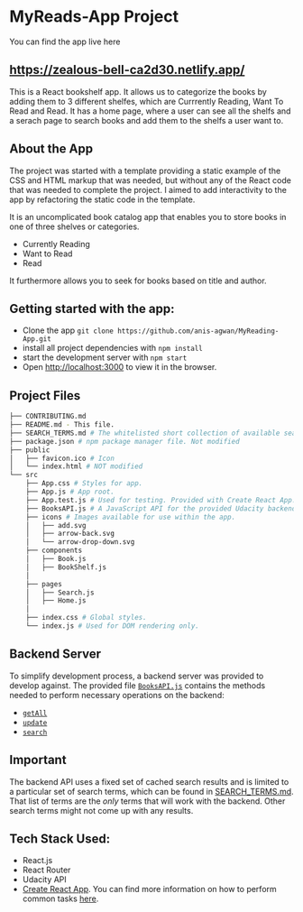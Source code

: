 # MyReads-App Project

You can find the app live here
## https://zealous-bell-ca2d30.netlify.app/

This is a React bookshelf app. It allows us to categorize the books by adding them to 3 different shelfes, which are Currrently Reading, Want To Read and Read. It has a home page, where a user can see all the shelfs and a serach page to search books and add them to the shelfs a user want to.

## About the App
The project was started with a template providing a static example of the CSS and HTML markup that was needed, but without any of the React code that was needed to complete the project. I aimed to add interactivity to the app by refactoring the static code in the template.

It is an uncomplicated book catalog app that enables you to store books in one of three shelves or categories.

* Currently Reading
* Want to Read
* Read

It furthermore allows you to seek for books based on title and author.

## Getting started with the app:

* Clone the app `git clone https://github.com/anis-agwan/MyReading-App.git`
* install all project dependencies with `npm install`
* start the development server with `npm start`
* Open [http://localhost:3000](http://localhost:3000) to view it in the browser.

## Project Files
```bash
├── CONTRIBUTING.md
├── README.md - This file.
├── SEARCH_TERMS.md # The whitelisted short collection of available search terms for use with the app.
├── package.json # npm package manager file. Not modified
├── public
│   ├── favicon.ico # Icon
│   └── index.html # NOT modified
└── src
    ├── App.css # Styles for app.
    ├── App.js # App root. 
    ├── App.test.js # Used for testing. Provided with Create React App. Testing was encouraged, but not required.
    ├── BooksAPI.js # A JavaScript API for the provided Udacity backend. Instructions for the methods are below.
    ├── icons # Images available for use within the app.
    │   ├── add.svg
    │   ├── arrow-back.svg
    │   └── arrow-drop-down.svg
    ├── components 
    │   ├── Book.js
    │   ├── BookShelf.js
    │  
    ├── pages 
    │   ├── Search.js
    │   ├── Home.js
    │   
    ├── index.css # Global styles.
    └── index.js # Used for DOM rendering only.
```


## Backend Server

To simplify development process, a backend server was provided to develop against. The provided file [`BooksAPI.js`](src/BooksAPI.js) contains the methods needed to perform necessary operations on the backend:

* [`getAll`](#getall)
* [`update`](#update)
* [`search`](#search)


## Important
The backend API uses a fixed set of cached search results and is limited to a particular set of search terms, which can be found in [SEARCH_TERMS.md](SEARCH_TERMS.md). That list of terms are the _only_ terms that will work with the backend. Other search terms might not come up with any results.

## Tech Stack Used:
* React.js
* React Router
* Udacity API
* [Create React App](https://github.com/facebookincubator/create-react-app). You can find more information on how to perform common tasks [here](https://github.com/facebookincubator/create-react-app/blob/master/packages/react-scripts/template/README.md).

